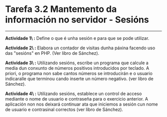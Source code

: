 # Tarefa 3.2 Mantemento da información no servidor - Sesións
----------------------------------------------------------


__Actividade 1\ :__ Define o que é unha sesión e para que se pode utilizar.

__Actividade 2\ :__ Elabora un contador de visitas dunha páxina facendo uso das "sesións" en PHP. (Ver libro de Sánchez).

__Actividade 3\ :__ Utilizando sesións, escribe un programa que calcule a media dun conxunto de números positivos introducidos por teclado. A priori, o programa non sabe cantos números se introducirán e o usuario indicaralle que terminou cando inserte un número negativo. (ver libro de Sánchez).

__Actividade 4\ :__ Utilizando sesións, establece un control de acceso mediante o nome de usuario e contraseña para o exercicio anterior. A aplicación non nos deixará continuar ata que iniciemos a sesión cun nome de usuario e contrasinal correctos (ver libro de Sánchez).